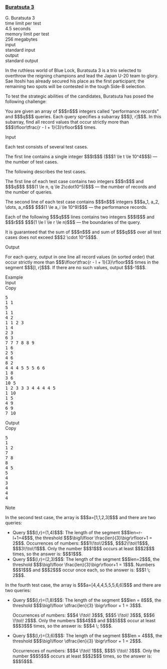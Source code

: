 <h3><a href="https://codeforces.com/contest/2149/problem/G" target="_blank" rel="noopener noreferrer">Buratsuta 3</a></h3>

<div class="header"><div class="title">G. Buratsuta 3</div><div class="time-limit"><div class="property-title">time limit per test</div>4.5 seconds</div><div class="memory-limit"><div class="property-title">memory limit per test</div>256 megabytes</div><div class="input-file input-standard"><div class="property-title">input</div>standard input</div><div class="output-file output-standard"><div class="property-title">output</div>standard output</div></div><div><p>In the ruthless world of Blue Lock, <span class="tex-font-style-it">Buratsuta 3</span> is a trio selected to overthrow the reigning champions and lead the Japan U-20 team to glory. <span class="tex-font-style-it">Sae Itoshi</span> has already secured his place as the first participant; the remaining two spots will be contested in the tough Side-B selection.</p><p>To test the strategic abilities of the candidates, Buratsuta has posed the following challenge:</p><p>You are given an array of $$$n$$$ integers called "performance records" and $$$q$$$ queries. Each query specifies a subarray $$$[l, r]$$$. In this subarray, find all record values that occur <span class="tex-font-style-bf">strictly more</span> than $$$\lfloor\tfrac{r - l + 1}{3}\rfloor$$$ times.</p></div><div class="input-specification"><div class="section-title">Input</div><p>Each test consists of several test cases.</p><p>The first line contains a single integer $$$t$$$ ($$$1 \le t \le 10^4$$$) — the number of test cases.</p><p>The following describes the test cases.</p><p>The first line of each test case contains two integers $$$n$$$ and $$$q$$$ $$$(1 \le n, q \le 2\cdot10^5)$$$ — the number of records and the number of queries.</p><p>The second line of each test case contains $$$n$$$ integers $$$a_1, a_2, \dots, a_n$$$ $$$(1 \le a_i \le 10^9)$$$ — the performance records.</p><p>Each of the following $$$q$$$ lines contains two integers $$$l$$$ and $$$r$$$ $$$(1 \le l \le r \le n)$$$ — the boundaries of the query.</p><p>It is guaranteed that the sum of $$$n$$$ and sum of $$$q$$$ over all test cases does not exceed $$$2 \cdot 10^5$$$.</p></div><div class="output-specification"><div class="section-title">Output</div><p>For each query, output in one line all record values (in sorted order) that occur <span class="tex-font-style-bf">strictly more</span> than $$$\lfloor\tfrac{r - l + 1}{3}\rfloor$$$ times in the segment $$$[l, r]$$$. If there are no such values, output $$$-1$$$.</p></div><div class="sample-tests"><div class="section-title">Example</div><div class="sample-test"><div class="input"><div class="title">Input<div title="Copy" data-clipboard-target="#id005039197947651053" id="id0018146863208993758" class="input-output-copier">Copy</div></div><pre id="id005039197947651053"><div class="test-example-line test-example-line-even test-example-line-0">5</div><div class="test-example-line test-example-line-odd test-example-line-1">1 1</div><div class="test-example-line test-example-line-odd test-example-line-1">5</div><div class="test-example-line test-example-line-odd test-example-line-1">1 1</div><div class="test-example-line test-example-line-even test-example-line-2">4 2</div><div class="test-example-line test-example-line-even test-example-line-2">1 1 2 3</div><div class="test-example-line test-example-line-even test-example-line-2">1 4</div><div class="test-example-line test-example-line-even test-example-line-2">2 3</div><div class="test-example-line test-example-line-odd test-example-line-3">6 3</div><div class="test-example-line test-example-line-odd test-example-line-3">7 7 7 8 8 9</div><div class="test-example-line test-example-line-odd test-example-line-3">1 6</div><div class="test-example-line test-example-line-odd test-example-line-3">2 5</div><div class="test-example-line test-example-line-odd test-example-line-3">4 6</div><div class="test-example-line test-example-line-even test-example-line-4">8 2</div><div class="test-example-line test-example-line-even test-example-line-4">4 4 4 5 5 5 6 6</div><div class="test-example-line test-example-line-even test-example-line-4">1 8</div><div class="test-example-line test-example-line-even test-example-line-4">3 6</div><div class="test-example-line test-example-line-odd test-example-line-5">10 5</div><div class="test-example-line test-example-line-odd test-example-line-5">1 2 3 3 3 4 4 4 4 5</div><div class="test-example-line test-example-line-odd test-example-line-5">1 10</div><div class="test-example-line test-example-line-odd test-example-line-5">1 5</div><div class="test-example-line test-example-line-odd test-example-line-5">4 9</div><div class="test-example-line test-example-line-odd test-example-line-5">6 9</div><div class="test-example-line test-example-line-odd test-example-line-5">7 10</div></pre></div><div class="output"><div class="title">Output<div title="Copy" data-clipboard-target="#id003569148723814456" id="id0016374866513282615" class="input-output-copier">Copy</div></div><pre id="id003569148723814456"><div class="test-example-line test-example-line-odd test-example-line-1">5 </div><div class="test-example-line test-example-line-even test-example-line-2">1 </div><div class="test-example-line test-example-line-even test-example-line-2">1 2 </div><div class="test-example-line test-example-line-odd test-example-line-3">7 </div><div class="test-example-line test-example-line-odd test-example-line-3">7 8 </div><div class="test-example-line test-example-line-odd test-example-line-3">8 </div><div class="test-example-line test-example-line-even test-example-line-4">4 5 </div><div class="test-example-line test-example-line-even test-example-line-4">5 </div><div class="test-example-line test-example-line-odd test-example-line-5">4 </div><div class="test-example-line test-example-line-odd test-example-line-5">3 </div><div class="test-example-line test-example-line-odd test-example-line-5">4 </div><div class="test-example-line test-example-line-odd test-example-line-5">4 </div><div class="test-example-line test-example-line-odd test-example-line-5">4 </div></pre></div></div></div><div class="note"><div class="section-title">Note</div><p>In the second test case, the array is $$$a=[1,1,2,3]$$$ and there are two queries: </p><ul> <li> Query $$$(l,r)=(1,4)$$$: The length of the segment $$$len=r-l+1=4$$$, the threshold $$$\bigl\lfloor \frac{len}{3}\bigr\rfloor+1 = 2$$$. Occurrences of numbers: $$$1\!\to\!2$$$, $$$2\!\to\!1$$$, $$$3\!\to\!1$$$. Only the number $$$1$$$ occurs at least $$$2$$$ times, so the answer is: $$$1$$$. </li><li> Query $$$(l,r)=(2,3)$$$: The length of the segment $$$len=2$$$, the threshold $$$\bigl\lfloor \frac{len}{3}\bigr\rfloor+1 = 1$$$. Numbers $$$1$$$ and $$$2$$$ occur once each, so the answer is: $$$1 \; 2$$$. </li></ul><p>In the fourth test case, the array is $$$a=[4,4,4,5,5,5,6,6]$$$ and there are two queries: </p><ul> <li> Query $$$(l,r)=(1,8)$$$: The length of the segment $$$len = 8$$$, the threshold $$$\bigl\lfloor \dfrac{len}{3} \bigr\rfloor + 1 = 3$$$. <p> Occurrences of numbers: $$$4 \!\to\! 3$$$, $$$5 \!\to\! 3$$$, $$$6 \!\to\! 2$$$. Only the numbers $$$4$$$ and $$$5$$$ occur at least $$$3$$$ times, so the answer is: $$$4 \; 5$$$. </p></li><li> Query $$$(l,r)=(3,6)$$$: The length of the segment $$$len = 4$$$, the threshold $$$\bigl\lfloor \dfrac{len}{3} \bigr\rfloor + 1 = 2$$$.<p> Occurrences of numbers: $$$4 \!\to\! 1$$$, $$$5 \!\to\! 3$$$. Only the number $$$5$$$ occurs at least $$$2$$$ times, so the answer is: $$$5$$$. </p></li></ul></div>